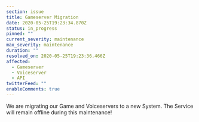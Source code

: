 ```yaml
---
section: issue
title: Gameserver Migration
date: 2020-05-25T19:23:34.870Z
status: in_progress
pinned: ""
current_severity: maintenance
max_severity: maintenance
duration: ""
resolved_on: 2020-05-25T19:23:36.466Z
affected:
  - Gameserver
  - Voiceserver
  - API
twitterFeed: ""
enableComments: true
---
```

We are migrating our Game and Voiceservers to a new System. The Service will remain offline during this maintenance!